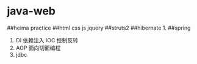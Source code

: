 # java-web
##heima practice
##html css js jquery
##struts2
##hibernate
1.
##spring
1. DI 依赖注入  IOC 控制反转
2. AOP 面向切面编程
3. jdbc



